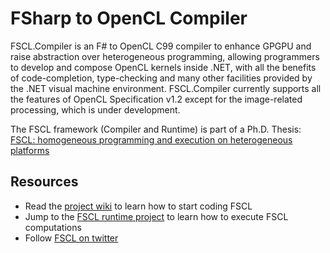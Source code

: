 FSharp to OpenCL Compiler
===========================

FSCL.Compiler is an F# to OpenCL C99 compiler to enhance GPGPU and raise abstraction over heterogeneous programming, allowing programmers to develop and compose OpenCL kernels inside .NET, with all the benefits of code-completion, type-checking and many other facilities provided by the .NET visual machine environment.
FSCL.Compiler currently supports all the features of OpenCL Specification v1.2 except for the image-related processing, which is under development.

The FSCL framework (Compiler and Runtime) is part of a Ph.D. Thesis: [FSCL: homogeneous programming and execution on heterogeneous platforms](https://github.com/FSCL/FSCL.Compiler/blob/master/docs/FSCL%20PhD%20Thesis%20Gabriele%20Cocco.pdf)


Resources
----------------
- Read the [project wiki](https://github.com/FSCL/FSCL.Compiler/wiki) to learn how to start coding FSCL
- Jump to the [FSCL runtime project](https://github.com/FSCL/FSCL.Runtime) to learn how to execute FSCL computations
- Follow [FSCL on twitter](https://twitter.com/fsclframework)
